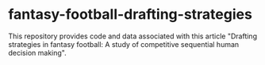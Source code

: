# fantasy-football-drafting-strategies
This repository provides code and data associated with this article "Drafting strategies in fantasy football: A study of competitive sequential human decision making".